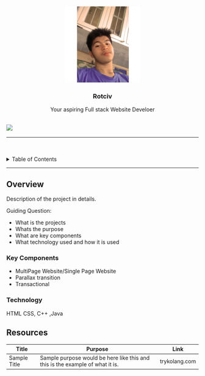 <a name="readme-top">

<br/>

<br />
<div align="center">
  <a href="https://github.com/VianTibay">
  <!-- TODO: If you want to add logo or banner you can add it here -->
    <img src="./assets/img/hehe.jpg" alt="Men-Picture" width="200" height="199">
  </a>
<!-- TODO: Change Title to the name of the title of your Project -->
  <h3 align="center">Rotciv</h3>
</div>
<!-- TODO: Make a short description -->
<div align="center">
  Your aspiring Full stack Website Develoer
</div>

<br/>

<!-- TODO: Change the zyx-0314 into your github username  -->
<!-- TODO: Change the WD-Template-Project into the same name of your folder -->
![](https://github.com/VianTibay/WD-SEATWORK-2)

---

<br />
<br />

<!-- TODO: If you want to add more layers for your readm -->
<details>
  <summary>Table of Contents</summary>
  <ol>
    <li>
      <a href="#overview">Overview</a>
      <ol>
        <li>
          <a href="#key-components">Key Components</a>
        </li>
        <li>
          <a href="#technology">Technology</a>
        </li>
      </ol>
    </li>
    <li>
      <a href="#rules-and-principles">Rules and Principles</a>
    </li>
    <li>
      <a href="#resources">Resources</a>
    </li>
  </ol>
</details>

---

## Overview

<!-- TODO: To be changed -->
<!-- The following are just sample -->
Description of the project in details.

Guiding Question:
- What is the projects
- Whats the purpose
- What are key components
- What technology used and how it is used
### Key Components
<!-- TODO: List of Key Components -->
<!-- The following are just sample -->
- MultiPage Website/Single Page Website
- Parallax transition
- Transactional

### Technology
<!-- TODO: List of Technology Used -->
HTML CSS, C++ ,Java
## Resources

<!-- TODO: Add References -->
| Title | Purpose | Link |
|-|-|-|
| Sample Title | Sample purpose would be here like this and this is the example of what it is. | trykolang.com |
